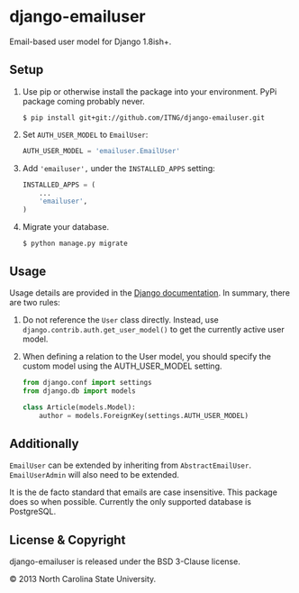 
django-emailuser
================

Email-based user model for Django 1.8ish+. 


Setup
-----

1. Use pip or otherwise install the package into your environment. PyPi package coming probably never.

    ```
    $ pip install git+git://github.com/ITNG/django-emailuser.git
    ```


2. Set `AUTH_USER_MODEL` to `EmailUser`:

    ```python
    AUTH_USER_MODEL = 'emailuser.EmailUser'
    ```


3. Add ``'emailuser',`` under the ``INSTALLED_APPS`` setting:

    ```python
    INSTALLED_APPS = (
        ...
        'emailuser',
    )
    ```


4. Migrate your database.

    ```shell
    $ python manage.py migrate
    ```


Usage
-----

Usage details are provided in the [Django documentation](https://docs.djangoproject.com/en/1.8/topics/auth/customizing/#referencing-the-user-model). In summary, there are two rules:


1. Do not reference the ``User`` class directly. Instead, use ``django.contrib.auth.get_user_model()`` to get the currently active user model. 


2. When defining a relation to the User model, you should specify the custom model using the AUTH_USER_MODEL setting.

    ```python
    from django.conf import settings
    from django.db import models

    class Article(models.Model):
        author = models.ForeignKey(settings.AUTH_USER_MODEL)
    ```


Additionally
------------

`EmailUser` can be extended by inheriting from `AbstractEmailUser`. `EmailUserAdmin` will also need to be extended.

It is the de facto standard that emails are case insensitive. This package does so when possible. Currently the only supported database is PostgreSQL.


License & Copyright
-------------------

django-emailuser is released under the BSD 3-Clause license.

&copy; 2013 North Carolina State University.
